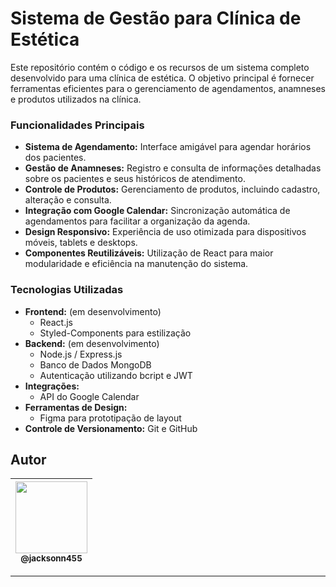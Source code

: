 # Sistema de Gestão para Clínica de Estética

Este repositório contém o código e os recursos de um sistema completo desenvolvido para uma clínica de estética. O objetivo principal é fornecer ferramentas eficientes para o gerenciamento de agendamentos, anamneses e produtos utilizados na clínica.

### Funcionalidades Principais
- **Sistema de Agendamento:** Interface amigável para agendar horários dos pacientes.
- **Gestão de Anamneses:** Registro e consulta de informações detalhadas sobre os pacientes e seus históricos de atendimento.
- **Controle de Produtos:** Gerenciamento de produtos, incluindo cadastro, alteração e consulta.
- **Integração com Google Calendar:** Sincronização automática de agendamentos para facilitar a organização da agenda.
- **Design Responsivo:** Experiência de uso otimizada para dispositivos móveis, tablets e desktops.
- **Componentes Reutilizáveis:** Utilização de React para maior modularidade e eficiência na manutenção do sistema.

### Tecnologias Utilizadas
- **Frontend:** (em desenvolvimento)
  - React.js
  - Styled-Components para estilização
- **Backend:** (em desenvolvimento)
  - Node.js / Express.js
  - Banco de Dados MongoDB
  - Autenticação utilizando bcript e JWT
- **Integrações:**
  - API do Google Calendar
- **Ferramentas de Design:**
  - Figma para prototipação de layout
- **Controle de Versionamento:** Git e GitHub

## Autor

 | [<img src="https://avatars1.githubusercontent.com/u/46221221?s=460&u=0d161e390cdad66e925f3d52cece6c3e65a23eb2&v=4" width=115><br><sub>@jacksonn455</sub>](https://github.com/jacksonn455) |
  | :---: |

--------------------